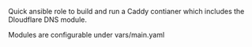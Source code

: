 Quick ansible role to build and run a Caddy contianer which includes the Dloudflare DNS module.

Modules are configurable under vars/main.yaml
